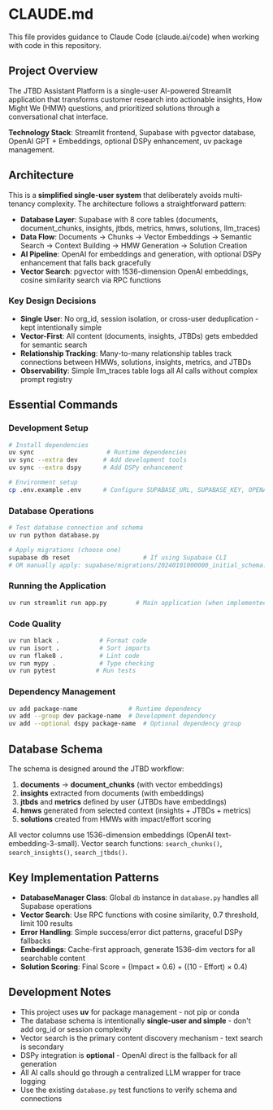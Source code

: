 # CLAUDE.md

This file provides guidance to Claude Code (claude.ai/code) when working with code in this repository.

## Project Overview

The JTBD Assistant Platform is a single-user AI-powered Streamlit application that transforms customer research into actionable insights, How Might We (HMW) questions, and prioritized solutions through a conversational chat interface.

**Technology Stack**: Streamlit frontend, Supabase with pgvector database, OpenAI GPT + Embeddings, optional DSPy enhancement, uv package management.

## Architecture

This is a **simplified single-user system** that deliberately avoids multi-tenancy complexity. The architecture follows a straightforward pattern:

- **Database Layer**: Supabase with 8 core tables (documents, document_chunks, insights, jtbds, metrics, hmws, solutions, llm_traces)
- **Data Flow**: Documents → Chunks → Vector Embeddings → Semantic Search → Context Building → HMW Generation → Solution Creation
- **AI Pipeline**: OpenAI for embeddings and generation, with optional DSPy enhancement that falls back gracefully
- **Vector Search**: pgvector with 1536-dimension OpenAI embeddings, cosine similarity search via RPC functions

### Key Design Decisions

- **Single User**: No org_id, session isolation, or cross-user deduplication - kept intentionally simple
- **Vector-First**: All content (documents, insights, JTBDs) gets embedded for semantic search
- **Relationship Tracking**: Many-to-many relationship tables track connections between HMWs, solutions, insights, metrics, and JTBDs
- **Observability**: Simple llm_traces table logs all AI calls without complex prompt registry

## Essential Commands

### Development Setup
```bash
# Install dependencies
uv sync                    # Runtime dependencies
uv sync --extra dev       # Add development tools
uv sync --extra dspy      # Add DSPy enhancement

# Environment setup
cp .env.example .env      # Configure SUPABASE_URL, SUPABASE_KEY, OPENAI_API_KEY
```

### Database Operations
```bash
# Test database connection and schema
uv run python database.py

# Apply migrations (choose one)
supabase db reset                    # If using Supabase CLI
# OR manually apply: supabase/migrations/20240101000000_initial_schema.sql
```

### Running the Application
```bash
uv run streamlit run app.py        # Main application (when implemented)
```

### Code Quality
```bash
uv run black .           # Format code
uv run isort .           # Sort imports  
uv run flake8 .          # Lint code
uv run mypy .            # Type checking
uv run pytest           # Run tests
```

### Dependency Management
```bash
uv add package-name              # Runtime dependency
uv add --group dev package-name  # Development dependency  
uv add --optional dspy package-name  # Optional dependency group
```

## Database Schema

The schema is designed around the JTBD workflow:

1. **documents** → **document_chunks** (with vector embeddings)
2. **insights** extracted from documents (with embeddings)
3. **jtbds** and **metrics** defined by user (JTBDs have embeddings)
4. **hmws** generated from selected context (insights + JTBDs + metrics)
5. **solutions** created from HMWs with impact/effort scoring

All vector columns use 1536-dimension embeddings (OpenAI text-embedding-3-small). Vector search functions: `search_chunks()`, `search_insights()`, `search_jtbds()`.

## Key Implementation Patterns

- **DatabaseManager Class**: Global `db` instance in `database.py` handles all Supabase operations
- **Vector Search**: Use RPC functions with cosine similarity, 0.7 threshold, limit 100 results
- **Error Handling**: Simple success/error dict patterns, graceful DSPy fallbacks
- **Embeddings**: Cache-first approach, generate 1536-dim vectors for all searchable content
- **Solution Scoring**: Final Score = (Impact × 0.6) + ((10 - Effort) × 0.4)

## Development Notes

- This project uses **uv** for package management - not pip or conda
- The database schema is intentionally **single-user and simple** - don't add org_id or session complexity
- Vector search is the primary content discovery mechanism - text search is secondary
- DSPy integration is **optional** - OpenAI direct is the fallback for all generation
- All AI calls should go through a centralized LLM wrapper for trace logging
- Use the existing `database.py` test functions to verify schema and connections